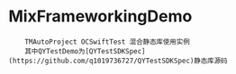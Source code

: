# MixFrameworkingDemo
```objc
    TMAutoProject OCSwiftTest 混合静态库使用实例
    其中QYTestDemo为[QYTestSDKSpec](https://github.com/q1019736727/QYTestSDKSpec)静态库源码
```

